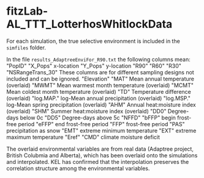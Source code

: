 # fitzLab-AL_TTT_LotterhosWhitlockData

For each simulation, the true selective environment is included in the `simfiles` folder.

In the file `results_AdaptreeEnviFor_R90.txt` the following columns mean:
"PopID" 
"X_Pops" x-location
"Y_Pops" y-location
"R90" "R60" "R30" "NSRangeTrans_30" These columns are for different sampling designs not included and can be ignored.
"Elevation" 
"MAT" Mean annual temperature (overlaid)
"MWMT" Mean warmest month temperature (overlaid)
"MCMT" Mean coldest month temperature (overlaid)
"TD" Temperature difference (overlaid)
"log.MAP." log-Mean annual precipitation (overlaid)
"log.MSP." log-Mean spring precipitation (overlaid)
"AHM" Annual heat:moisture index (overlaid)
"SHM" Summer heat:moisture index (overlaid)
"DD0" Degree-days below 0c
"DD5" Degree-days above 5c
"NFFD" 
"bFFP" begin frost-free period
"eFFP" end frost-free period
"FFP" frost-free period
"PAS" precipitation as snow
"EMT" extreme minimum temperature
"EXT" extreme maximum temperature
"Eref" 
"CMD" climate moisture deficit

The overlaid environmental variables are from real data (Adaptree project, British Colubmia and Alberta), which has been overlaid onto the simulations and interpolated.
KEL has confirmed that the interpolation preserves the correlation structure among the environmental variables.
